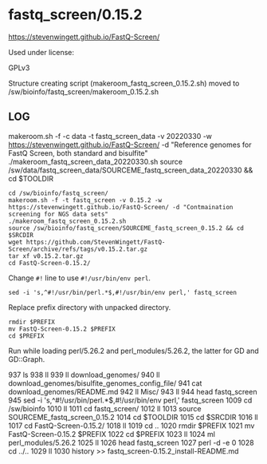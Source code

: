 fastq_screen/0.15.2
===================

<https://stevenwingett.github.io/FastQ-Screen/>

Used under license:

GPLv3


Structure creating script (makeroom_fastq_screen_0.15.2.sh) moved to /sw/bioinfo/fastq_screen/makeroom_0.15.2.sh

LOG
---


makeroom.sh -f -c data -t fastq_screen_data -v 20220330 -w https://stevenwingett.github.io/FastQ-Screen/ -d "Reference genomes for FastQ Screen, both standard and bisulfite" 
./makeroom_fastq_screen_data_20220330.sh 
source /sw/data/fastq_screen_data/SOURCEME_fastq_screen_data_20220330 && cd $TOOLDIR

    cd /sw/bioinfo/fastq_screen/
    makeroom.sh -f -t fastq_screen -v 0.15.2 -w https://stevenwingett.github.io/FastQ-Screen/ -d "Contmaination screening for NGS data sets" 
    ./makeroom_fastq_screen_0.15.2.sh 
    source /sw/bioinfo/fastq_screen/SOURCEME_fastq_screen_0.15.2 && cd $SRCDIR
    wget https://github.com/StevenWingett/FastQ-Screen/archive/refs/tags/v0.15.2.tar.gz
    tar xf v0.15.2.tar.gz 
    cd FastQ-Screen-0.15.2/

Change `#!` line to use `#!/usr/bin/env perl`.

    sed -i 's,^#!/usr/bin/perl.*$,#!/usr/bin/env perl,' fastq_screen

Replace prefix directory with unpacked directory.

    rmdir $PREFIX
    mv FastQ-Screen-0.15.2 $PREFIX
    cd $PREFIX

Run while loading perl/5.26.2 and perl_modules/5.26.2, the latter for GD and GD::Graph.


937  ls
938  ll
939  ll download_genomes/
940  ll download_genomes/bisulfite_genomes_config_file/
941  cat download_genomes/README.md 
942  ll Misc/
943  ll
944  head fastq_screen
945  sed -i 's,^#!/usr/bin/perl.*$,#!/usr/bin/env perl,' fastq_screen
1009  cd /sw/bioinfo
1010  ll
1011  cd fastq_screen/
1012  ll
1013  source SOURCEME_fastq_screen_0.15.2
1014  cd $TOOLDIR
1015  cd $SRCDIR
1016  ll
1017  cd FastQ-Screen-0.15.2/
1018  ll
1019  cd ..
1020  rmdir $PREFIX
1021  mv FastQ-Screen-0.15.2 $PREFIX
1022  cd $PREFIX
1023  ll
1024  ml perl_modules/5.26.2
1025  ll
1026  head fastq_screen
1027  perl -d -e 0
1028  cd ../..
1029  ll
1030  history >> fastq_screen-0.15.2_install-README.md
